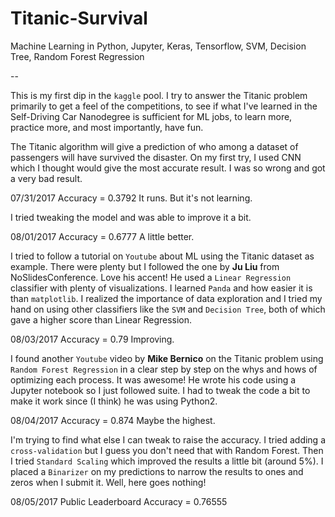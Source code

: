 # Titanic-Survival
Machine Learning in Python, Jupyter, Keras, Tensorflow, SVM, Decision Tree, Random Forest Regression

--

This is my first dip in the `kaggle` pool. I try to answer the Titanic problem primarily to get a feel of the competitions, to see if what I've learned in  the Self-Driving Car Nanodegree is sufficient for ML jobs, to learn more, practice more, and most importantly, have fun.

The Titanic algorithm will give a prediction of who among a dataset of passengers will have survived the disaster. On my first try, I used CNN which I thought would give the most accurate result. I was so wrong and got a very bad result.

07/31/2017
Accuracy = 0.3792
It runs. But it's not learning.

I tried tweaking the model and was able to improve it a bit.

08/01/2017
Accuracy = 0.6777
A little better.

I tried to follow a tutorial on `Youtube` about ML using the Titanic dataset as example. There were plenty but I followed the one by **Ju Liu** from NoSlidesConference. Love his accent! He used a `Linear Regression` classifier with plenty of visualizations. I learned `Panda` and how easier it is than `matplotlib`. I realized the importance of data exploration and I tried my hand on using other classifiers like the `SVM` and `Decision Tree`, both of which gave a higher score than Linear Regression.

08/03/2017
Accuracy = 0.79
Improving.

I found another `Youtube` video by **Mike Bernico** on the Titanic problem using `Random Forest Regression` in a clear step by step on the whys and hows of optimizing each process. It was awesome! He wrote his code using a Jupyter notebook so I just followed suite. I had to tweak the code a bit to make it work since (I think) he was using Python2. 

08/04/2017
Accuracy = 0.874
Maybe the highest.

I'm trying to find what else I can tweak to raise the accuracy. I tried adding a `cross-validation` but I guess you don't need that with Random Forest. Then I tried `Standard Scaling` which improved the results a little bit (around 5%). I placed a `Binarizer` on my predictions to narrow the results to ones and zeros when I submit it. Well, here goes nothing!

08/05/2017
Public Leaderboard Accuracy = 0.76555
